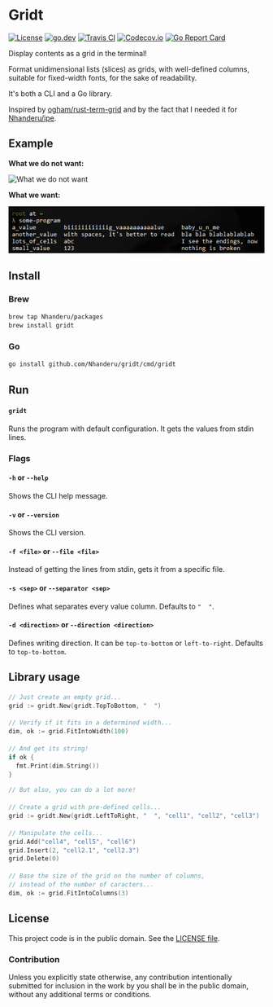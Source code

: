 # Gridt

[![License][badge-1-img]][badge-1-link]
[![go.dev][badge-2-img]][badge-2-link]
[![Travis CI][badge-3-img]][badge-3-link]
[![Codecov.io][badge-4-img]][badge-4-link]
[![Go Report Card][badge-5-img]][badge-5-link]

Display contents as a grid in the terminal!

Format unidimensional lists (slices) as grids, with well-defined columns,
suitable for fixed-width fonts, for the sake of readability.

It's both a CLI and a Go library.

Inspired by [ogham/rust-term-grid][1] and by the fact that I needed it for
[Nhanderu/ipe][2].

## Example

**What we do not want:**

![What we do not want](./static/images/what-we-do-not-want.png "What we do no
want")

**What we want:**

![What we want](./static/images/what-we-want.png "What we want")

## Install

### Brew

```sh
brew tap Nhanderu/packages
brew install gridt
```

### Go

```sh
go install github.com/Nhanderu/gridt/cmd/gridt
```

## Run

#### `gridt`

Runs the program with default configuration. It gets the values from stdin
lines.

### Flags

#### `-h` or `--help`

Shows the CLI help message.

#### `-v` or `--version`

Shows the CLI version.

#### `-f <file>` or `--file <file>`

Instead of getting the lines from stdin, gets it from a specific file.

#### `-s <sep>` or `--separator <sep>`

Defines what separates every value column. Defaults to `"  "`.

#### `-d <direction>` or `--direction <direction>`

Defines writing direction. It can be `top-to-bottom` or `left-to-right`.
Defaults to `top-to-bottom`.

## Library usage

```go
// Just create an empty grid...
grid := gridt.New(gridt.TopToBottom, "  ")

// Verify if it fits in a determined width...
dim, ok := grid.FitIntoWidth(100)

// And get its string!
if ok {
  fmt.Print(dim.String())
}
```

```go
// But also, you can do a lot more!

// Create a grid with pre-defined cells...
grid := gridt.New(gridt.LeftToRight, "  ", "cell1", "cell2", "cell3")

// Manipulate the cells...
grid.Add("cell4", "cell5", "cell6")
grid.Insert(2, "cell2.1", "cell2.3")
grid.Delete(0)

// Base the size of the grid on the number of columns,
// instead of the number of caracters...
dim, ok := grid.FitIntoColumns(3)
```

## License

This project code is in the public domain. See the [LICENSE file][3].

### Contribution

Unless you explicitly state otherwise, any contribution intentionally submitted
for inclusion in the work by you shall be in the public domain, without any
additional terms or conditions.

[1]: https://github.com/ogham/rust-term-grid/
[2]: https://github.com/Nhanderu/ipe/
[3]: ./LICENSE

[badge-1-img]: https://img.shields.io/github/license/Nhanderu/gridt?style=flat-square
[badge-1-link]: https://github.com/Nhanderu/gridt/blob/master/LICENSE
[badge-2-img]: https://img.shields.io/badge/go.dev-reference-007d9c?style=flat-square&logo=go&logoColor=white
[badge-2-link]: https://pkg.go.dev/github.com/Nhanderu/gridt
[badge-3-img]: https://img.shields.io/travis/Nhanderu/gridt?style=flat-square
[badge-3-link]: https://travis-ci.org/Nhanderu/gridt
[badge-4-img]: https://img.shields.io/codecov/c/gh/Nhanderu/gridt?style=flat-square
[badge-4-link]: https://codecov.io/gh/Nhanderu/gridt
[badge-5-img]: https://goreportcard.com/badge/github.com/Nhanderu/gridt?style=flat-square
[badge-5-link]: https://goreportcard.com/report/github.com/Nhanderu/gridt
